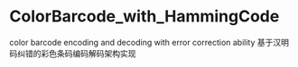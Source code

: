 # ColorBarcode_with_HammingCode
color barcode encoding and decoding with error correction ability
基于汉明码纠错的彩色条码编码解码架构实现
